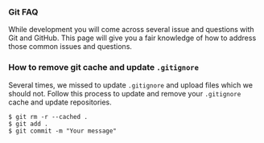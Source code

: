 ### Git FAQ
While development you will come across several issue and questions with Git and GitHub. This page will give you a fair knowledge of how to address those common issues and questions.

### How to remove git cache and update `.gitignore`
Several times, we missed to update `.gitignore` and upload files which we should not. Follow this process to update and remove your `.gitignore` cache and update repositories.
```
$ git rm -r --cached .
$ git add .
$ git commit -m "Your message"

